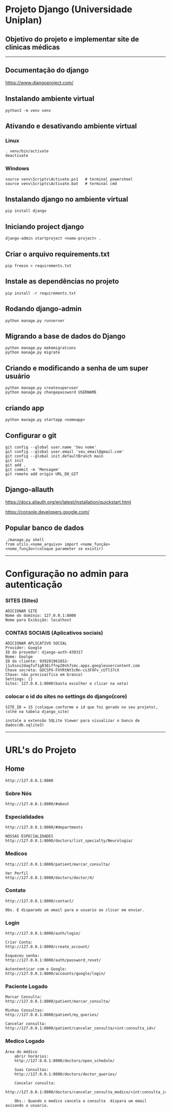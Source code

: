 # Projeto Django (Universidade Uniplan)
## Objetivo do projeto e implementar site de clinicas médicas

<hr>

## Documentação do django
https://www.djangoproject.com/

## Instalando ambiente virtual
    python3 -m venv venv

## Ativando e desativando ambiente virtual
### Linux
    . venv/bin/activate
    deactivate

### Windows
    source venv\Scripts\Activate.ps1   # terminal powersheel        
    source venv\Scripts\Activate.bat   # terminal cmd

## Instalando django no ambiente virtual
    pip install django

## Iniciando project django
    django-admin startproject <nome-project> .

## Criar o arquivo requirements.txt
    pip freeze > requirements.txt

## Instale as dependências no projeto
    pip install -r requirements.txt

## Rodando django-admin
    python manage.py runserver

## Migrando a base de dados do Django
    python manage.py makemigrations
    python manage.py migrate

## Criando e modificando a senha de um super usuário
    python manage.py createsuperuser
    python manage.py changepassword USERNAME

## criando app
    python manage.py startapp <nomeapp>

## Configurar o git
    git config --global user.name 'Seu nome'
    git config --global user.email 'seu_email@gmail.com'
    git config --global init.defaultBranch main
    git init
    git add .
    git commit -m 'Mensagem'
    git remote add origin URL_DO_GIT

## Django-allauth
https://docs.allauth.org/en/latest/installation/quickstart.html

https://console.developers.google.com/

## Popular banco de dados
    ./manage.py shell
    from utils.<nome_arquivo> import <nome_função>
    <nome_função>(coloque parameter se existir)

<hr>

# Configuração no admin para autenticação

### SITES (Sites)
    ADICIONAR SITE
    Nome do domínio: 127.0.0.1:8000
    Nome para Exibição: localhost

### CONTAS SOCIAIS (Aplicativos sociais)
    ADICIONAR APLICATIVO SOCIAL
    Provider: Google
    ID do provedor: django-auth-430317
    Nome: Goolge
    ID do cliente: 939291961852-j1u5sos2dagfuf1g838iffnp20sh7smc.apps.googleusercontent.com
    Chave secreta: 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
    Chave: não precisa(fica em branco)
    Settings: {}
    Sites: 127.0.0.1:8000(basta escolher e clicar na seta)

### colocar o id do sites no settings do django(core)
    SITE_ID = 15 (coloque conforme o id que foi gerado no seu projeto),(olhe na tabela django_site)

    instale a extensão SQLite Viewer para visualizar o banco de dados(db.sqlite3)

<hr>

# URL's do Projeto

## Home
    http://127.0.0.1:8000

### Sobre Nós
    http://127.0.0.1:8000/#about

### Especialidades
    http://127.0.0.1:8000/#departments

    NOSSAS ESPECIALIDADES
    http://127.0.0.1:8000/doctors/list_specialty/Neurologia/

### Medicos
    http://127.0.0.1:8000/patient/marcar_consulta/

    Ver Perfil
    http://127.0.0.1:8000/doctors/doctor/4/

### Contato
    http://127.0.0.1:8000/contact/

    Obs. E disparado um email para o usuario ao clicar em enviar.

### Login
    http://127.0.0.1:8000/auth/login/

    Criar Conta:
    http://127.0.0.1:8000/create_account/

    Esqueceu senha:
    http://127.0.0.1:8000/auth/password_reset/

    Autententicar com o Google:
    http://127.0.0.1:8000/accounts/google/login/

### Paciente Logado
    Marcar Consulta:
    http://127.0.0.1:8000/patient/marcar_consulta/

    Minhas Consultas:
    http://127.0.0.1:8000/patient/my_queries/

    Cancelar consulta:
    http://127.0.0.1:8000/patient/cancelar_consulta/<int:consulta_id>/

### Medico Logado
    Área do médico
        abrir horários:
        http://127.0.0.1:8000/doctors/open_schedule/

        Suas Consultas:
        http://127.0.0.1:8000/doctors/doctor_queries/

        Cancelar consulta:
        http://127.0.0.1:8000/doctors/cancelar_consulta_medico/<int:consulta_id>/

        Obs.: Quando o medico cancela a consulta  dispara um email avisando o usuario.